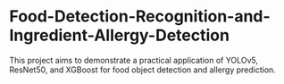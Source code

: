 # Food-Detection-Recognition-and-Ingredient-Allergy-Detection
This project aims to demonstrate a practical application of YOLOv5, ResNet50, and XGBoost for food object detection and allergy prediction.
